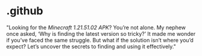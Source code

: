 # .github
"Looking for the *Minecraft 1.21.51.02 APK*? You’re not alone. My nephew once asked, ‘Why is finding the latest version so tricky?’ It made me wonder if you’ve faced the same struggle. But what if the solution isn’t where you’d expect? Let’s uncover the secrets to finding and using it effectively."
